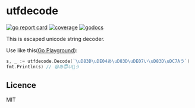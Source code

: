 # utfdecode

[![go report card](https://goreportcard.com/badge/github.com/sam8helloworld/utfdecode)](https://goreportcard.com/report/github.com/sam8helloworld/utfdecode) 
[![coverage](https://img.shields.io/badge/coverage-100%25-brightgreen.svg)](https://gocover.io/github.com/sam8helloworld/utfdecode)
[![godocs](https://godoc.org/github.com/sam8helloworld/utfdecode?status.svg)](https://godoc.org/github.com/sam8helloworld/utfdecode) 

This is escaped unicode string decoder.

Use like this([Go Playground](https://go.dev/play/p/2qrSdCCpPd7)):

```go
s, _ := utfdecode.Decode(`\uD83D\uDE04あ\uD83D\uDE07い\uD83D\uDC7Aう`)
fmt.Println(s) // 😄あ😇い👺う
```

## Licence

MIT
